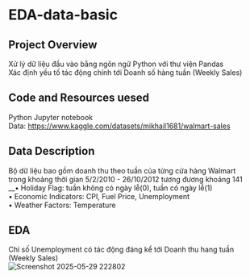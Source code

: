 # EDA-data-basic
## Project Overview
  Xử lý dữ liệu đầu vào bằng ngôn ngữ Python với thư viện Pandas <br />
  Xác định yếu tố tác động chính tới Doanh số hàng tuần (Weekly Sales) <br />
## Code and Resources uesed
  Python Jupyter notebook <br />
  Data: https://www.kaggle.com/datasets/mikhail1681/walmart-sales <br />
## Data Description 
  Bộ dữ liệu bao gồm doanh thu theo tuần của từng cửa hàng Walmart <br />
  trong khoảng thời gian 5/2/2010 - 26/10/2012 tương đương khoảng 141 <br />
    __• Holiday Flag: tuần không có ngày lễ(0), tuần có ngày lễ(1) <br />
    • Economic Indicators: CPI, Fuel Price, Unemployment <br />
    • Weather Factors: Temperature
## EDA
  Chỉ số Unemployment có tác động đáng kể tới Doanh thu hang tuần (Weekly Sales) <br />
  ![Screenshot 2025-05-29 222802](https://github.com/user-attachments/assets/70696c28-506d-4532-a27f-de5197f7e078)
